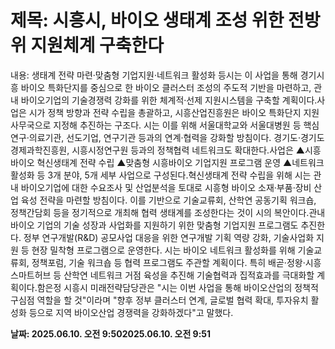 # **제목: 시흥시, 바이오 생태계 조성 위한 전방위 지원체계 구축한다**

  내용: 생태계 전략 마련·맞춤형 기업지원·네트워크 활성화 등시는 이 사업을 통해 경기시흥 바이오 특화단지를 중심으로 한 바이오 클러스터 조성의 주도적 기반을 마련하고, 관내 바이오기업의 기술경쟁력 강화를 위한 체계적·선제 지원시스템을 구축할 계획이다.사업은 시가 정책 방향과 전략 수립을 총괄하고, 시흥산업진흥원은 바이오 특화단지 지원사무국으로 지정해 추진하는 구조다. 시는 이를 위해 서울대학교와 서울대병원 등 핵심 연구·의료기관, 선도기업, 연구기관 등과의 연계·협력을 강화할 방침이다. 경기도·경기도경제과학진흥원, 시흥시정연구원 등과의 정책협력 네트워크도 확대한다.사업은 ▲시흥바이오 혁신생태계 전략 수립 ▲맞춤형 시흥바이오 기업지원 프로그램 운영 ▲네트워크 활성화 등 3개 분야, 5개 세부 사업으로 구성된다.혁신생태계 전략 수립을 위해 시는 관내 바이오기업에 대한 수요조사 및 산업분석을 토대로 시흥형 바이오 소재·부품·장비 산업 육성 전략을 마련할 방침이다. 이를 기반으로 기술교류회, 산학연 공동기획 워크숍, 정책간담회 등을 정기적으로 개최해 협력 생태계를 조성한다는 것이 시의 복안이다.관내 바이오 기업의 기술 성장과 사업화를 지원하기 위한 맞춤형 기업지원 프로그램도 추진한다. 정부 연구개발(R&D) 공모사업 대응을 위한 연구개발 기획 역량 강화, 기술사업화 지원 등 현장 밀착형 프로그램으로 운영한다. 시는 바이오 네트워크 활성화를 위해 기술교류회, 정책포럼, 기술 워크숍 등 협력 프로그램도 주관할 계획이다. 특히 배곧·정왕·시흥스마트허브 등 산학연 네트워크 거점 육성을 추진해 기술협력과 집적효과를 극대화할 계획이다.함은정 시흥시 미래전략담당관은 "시는 이번 사업을 통해 바이오산업의 정책적 구심점 역할을 할 것"이라며 "향후 정부 클러스터 연계, 글로벌 협력 확대, 투자유치 활성화 등으로 지역 바이오산업 경쟁력을 강화하겠다"고 말했다.

  **날짜: 2025.06.10. 오전 9:502025.06.10. 오전 9:51**